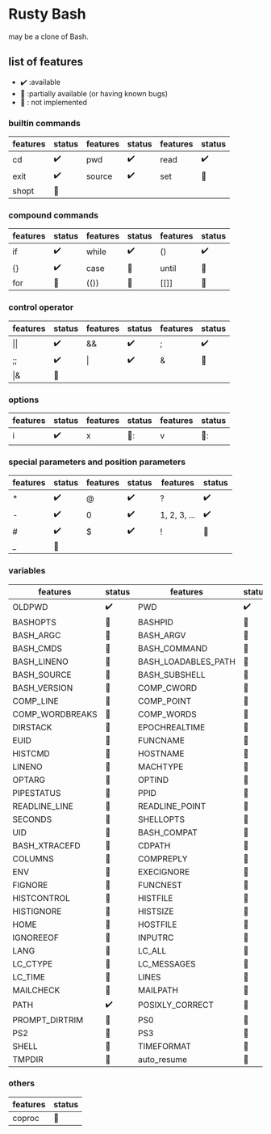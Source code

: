 # Rusty Bash

may be a clone of Bash. 


## list of features

* :heavy_check_mark: :available
* :construction: :partially available (or having known bugs) 
* :no_good: : not implemented



### builtin commands

|features | status |features | status |features | status |
|-------------------|----|-------------------|----|-------------------|----|
| cd | :heavy_check_mark: | pwd | :heavy_check_mark: | read | :heavy_check_mark: |
| exit | :heavy_check_mark: | source | :heavy_check_mark: | set | :construction: | 
| shopt | :construction: |

### compound commands

|features | status |features | status |features | status |
|-------------------|----|-------------------|----|-------------------|----|
| if | :heavy_check_mark: | while | :heavy_check_mark: | () | :heavy_check_mark: | 
| {} | :heavy_check_mark: | case | :construction: | until | :no_good: | select | :no_good: | 
| for | :no_good: | (()) | :construction: | [[]] | :no_good: | 


### control operator

|features | status |features | status |features | status |
|-------------------|----|-------------------|----|-------------------|----|
| \|\| | :heavy_check_mark: | && | :heavy_check_mark: | ; | :heavy_check_mark: |
| ;; | :heavy_check_mark: | \| | :heavy_check_mark: | & | :no_good: |
| \|& | :no_good: | 

### options 

|features | status |features | status |features | status |
|-------------------|----|-------------------|----|-------------------|----|
| i | :heavy_check_mark: | x | 🚧: | v | 🚧: |

### special parameters and position parameters


|features | status |features | status |features | status |
|-------------------|----|-------------------|----|-------------------|----|
| * | :heavy_check_mark: | @ | :heavy_check_mark: | ? | :heavy_check_mark: |
| - | :heavy_check_mark: | 0 | :heavy_check_mark: | 1, 2, 3, ... | :heavy_check_mark: |
| # | :heavy_check_mark: | $ | :heavy_check_mark: | ! | :no_good: |
| _ | :no_good: |

### variables

|features | status |features | status |features | status |
|-------------------|----|-------------------|----|-------------------|----|
| OLDPWD| :heavy_check_mark: | PWD| :heavy_check_mark: | BASH | :no_good: |
| BASHOPTS| :no_good: | BASHPID| :no_good: | BASH_ALIASES| :no_good: |
| BASH_ARGC| :no_good: | BASH_ARGV| :no_good: | BASH_ARGV0| :no_good: |
| BASH_CMDS| :no_good: | BASH_COMMAND| :no_good: | BASH_EXECUTION_STRING| :no_good: |
| BASH_LINENO| :no_good: | BASH_LOADABLES_PATH| :no_good: | BASH_REMATCH| :no_good: |
| BASH_SOURCE| :no_good: | BASH_SUBSHELL| :no_good: | BASH_VERSINFO| :no_good: |
| BASH_VERSION| :no_good: | COMP_CWORD| :no_good: | COMP_KEY| :no_good: |
| COMP_LINE| :no_good: | COMP_POINT| :no_good: | COMP_TYPE| :no_good: |
| COMP_WORDBREAKS| :no_good: | COMP_WORDS| :no_good: | COPROC| :no_good: |
| DIRSTACK| :no_good: | EPOCHREALTIME| :no_good: | EPOCHSECONDS| :no_good: |
| EUID| :no_good: | FUNCNAME| :no_good: | GROUPS| :no_good: |
| HISTCMD| :no_good: | HOSTNAME| :no_good: | HOSTTYPE| :no_good: |
| LINENO| :no_good: | MACHTYPE| :no_good: | MAPFILE| :no_good: |
| OPTARG| :no_good: | OPTIND| :no_good: | OSTYPE| :no_good: |
| PIPESTATUS| :no_good: | PPID| :no_good: | RANDOM| :no_good: |
| READLINE_LINE| :no_good: | READLINE_POINT| :no_good: | REPLY| :no_good: |
| SECONDS| :no_good: | SHELLOPTS| :no_good: | SHLVL| :no_good: |
| UID| :no_good: | BASH_COMPAT| :no_good: | BASH_ENV| :no_good: |
| BASH_XTRACEFD| :no_good: | CDPATH| :no_good: | CHILD_MAX| :no_good: |
| COLUMNS| :no_good: | COMPREPLY| :no_good: | EMACS | :no_good: |
| ENV| :no_good: | EXECIGNORE| :no_good: | FCEDIT| :no_good: |
| FIGNORE| :no_good: | FUNCNEST| :no_good: | GLOBIGNORE| :no_good: |
| HISTCONTROL| :no_good: | HISTFILE| :no_good: | HISTFILESIZE| :no_good: |
| HISTIGNORE| :no_good: | HISTSIZE| :no_good: | HISTTIMEFORMAT| :no_good: |
| HOME| :no_good: | HOSTFILE| :no_good: | IFS| :construction: |
| IGNOREEOF| :no_good: | INPUTRC| :no_good: | INSIDE_EMACS| :no_good: |
| LANG| :no_good: | LC_ALL| :no_good: | LC_COLLATE| :no_good: |
| LC_CTYPE| :no_good: | LC_MESSAGES| :no_good: | LC_NUMERIC| :no_good: |
| LC_TIME| :no_good: | LINES| :no_good: | MAIL| :no_good: |
| MAILCHECK| :no_good: | MAILPATH| :no_good: | OPTERR| :no_good: |
| PATH| :heavy_check_mark: | POSIXLY_CORRECT| :no_good: | PROMPT_COMMAND| :no_good: |
| PROMPT_DIRTRIM| :no_good: | PS0| :no_good: | PS1| :no_good: |
| PS2| :no_good: | PS3| :no_good: | PS4| :no_good: |
| SHELL| :no_good: | TIMEFORMAT| :no_good: | TMOUT| :no_good: |
| TMPDIR| :no_good: | auto_resume| :no_good: | histchars| :no_good: |

### others 

|features | status |
|-------------------|----|
| coproc | :no_good: |
